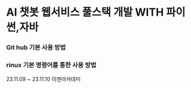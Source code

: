 # AI 챗봇 웹서비스 풀스택 개발 WITH 파이썬,자바

### Git hub 기본 사용 방법

### rinux 기본 명령어를 통한 사용 방법

23.11.09 ~ 23.11.10
이젠아카데미
